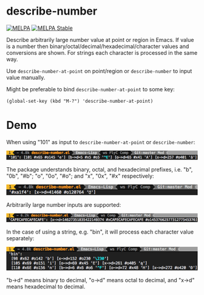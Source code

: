 # describe-number

[![MELPA](http://melpa.org/packages/describe-number-badge.svg)](http://melpa.org/#/describe-number)
[![MELPA Stable](http://stable.melpa.org/packages/describe-number-badge.svg)](http://stable.melpa.org/#/describe-number)

Describe arbitrarily large number value at point or region in Emacs. If value is a number then binary/octal/decimal/hexadecimal/character values and conversions are shown. For strings each character is processed in the same way.

Use `describe-number-at-point` on point/region or `describe-number` to input value manually.

Might be preferable to bind `describe-number-at-point` to some key:
```elisp
(global-set-key (kbd "M-?") 'describe-number-at-point)
```

# Demo
When using "101" as input to `describe-number-at-point` or `describe-number`:

![](demo-num.png)

The package understands binary, octal, and hexadecimal prefixes, i.e. "b", "0b", "#b"; "o", "0o", "#o"; and "x", "0x", "#x" respectively:

![](demo-prefix-num.png)

Arbitrarily large number inputs are supported:

![](demo-arb-num.png)

In the case of using a string, e.g. "bin", it will process each character value separately:

![](demo-string.png)

"b->d" means binary to decimal, "o->d" means octal to decimal, and "x->d" means hexadecimal to decimal.
